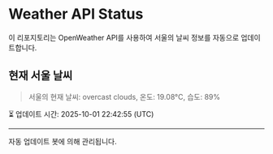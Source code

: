 
# Weather API Status

이 리포지토리는 OpenWeather API를 사용하여 서울의 날씨 정보를 자동으로 업데이트합니다.

## 현재 서울 날씨
> 서울의 현재 날씨: overcast clouds, 온도: 19.08°C, 습도: 89%

⏳ 업데이트 시간: 2025-10-01 22:42:55 (UTC)

---
자동 업데이트 봇에 의해 관리됩니다.
